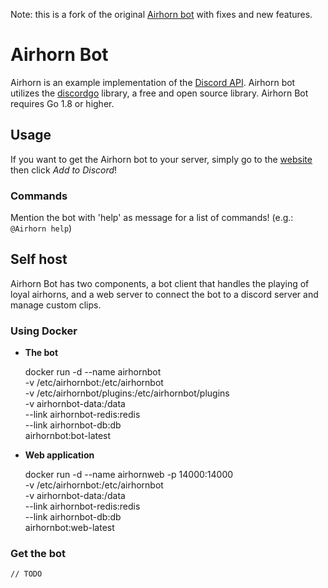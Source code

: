 Note: this is a fork of the original [Airhorn bot](https://github.com/hammerandchisel/airhornbot) with fixes
and new features.

# Airhorn Bot
Airhorn is an example implementation of the [Discord API](https://discordapp.com/developers/docs/intro).
Airhorn bot utilizes the [discordgo](https://github.com/bwmarrin/discordgo) library, a free and open source
library. Airhorn Bot requires Go 1.8 or higher.

## Usage

If you want to get the Airhorn bot to your server, simply go to the [website](https://airhorn.shywim.fr) then
click *Add to Discord*!

### Commands

Mention the bot with 'help' as message for a list of commands! (e.g.: `@Airhorn help`)

## Self host

Airhorn Bot has two components, a bot client that handles the playing of loyal airhorns,
and a web server to connect the bot to a discord server and manage custom clips.

### Using Docker

 - **The bot**

     docker run -d --name airhornbot \
     	-v /etc/airhornbot:/etc/airhornbot \
	-v /etc/airhornbot/plugins:/etc/airhornbot/plugins \
	-v airhornbot-data:/data \
	--link airhornbot-redis:redis \
	--link airhornbot-db:db \
	airhornbot:bot-latest

 - **Web application**

     docker run -d --name airhornweb -p 14000:14000 \
     	-v /etc/airhornbot:/etc/airhornbot \
	-v airhornbot-data:/data \
	--link airhornbot-redis:redis \
	--link airhornbot-db:db \
	airhornbot:web-latest

### Get the bot

	// TODO

